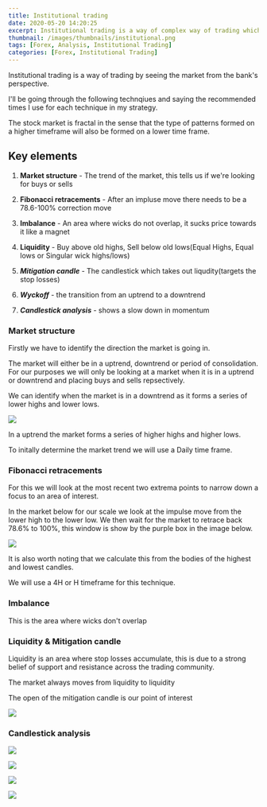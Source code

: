 ```yaml
---
title: Institutional trading
date: 2020-05-20 14:20:25
excerpt: Institutional trading is a way of complex way of trading which allows us to have insane risk to reward ratios.
thumbnail: /images/thumbnails/institutional.png
tags: [Forex, Analysis, Institutional Trading]
categories: [Forex, Institutional Trading]
---
```


Institutional trading is a way of trading by seeing the market from the bank's perspective. 

I'll be going through the following technqiues and saying the recommended times I use for each technique in my strategy.

The stock market is fractal in the sense that the type of patterns formed on a higher timeframe will also be formed on a lower time frame.

## Key elements

1. **Market structure** - The trend of the market, this tells us if we're looking for buys or sells

2. **Fibonacci retracements** - After an impluse move there needs to be a 78.6-100% correction move

3. **Imbalance** - An area where wicks do not overlap, it sucks price towards it like a magnet

4. **Liquidity** - Buy above old highs, Sell below old lows(Equal Highs, Equal lows or Singular wick highs/lows)

5. _**Mitigation candle**_ - The candlestick which takes out liqudity(targets the stop losses)

6. _**Wyckoff**_ - the transition from an uptrend to a downtrend

7. _**Candlestick analysis**_ - shows a slow down in momentum


### Market structure

Firstly we have to identify the direction the market is going in.

The market will either be in a uptrend, downtrend or period of consolidation. For our purposes we will only be looking at a market when it is in a uptrend or downtrend and placing buys and sells repsectively.

We can identify when the market is in a downtrend as it forms a series of lower highs and lower lows.

![](/images/Institutional/trends.png)

In a uptrend the market forms a series of higher highs and higher lows.

To initally determine the market trend we will use a Daily time frame.

### Fibonacci retracements

For this we will look at the most recent two extrema points to narrow down a focus to an area of interest. 

In the market below for our scale we look at the impulse move from the lower high to the lower low. We then wait for the market to retrace back 78.6% to 100%, this window is show by the purple box in the image below.

![](/images/Institutional/fibonacci.png)

It is also worth noting that we calculate this from the bodies of the highest and lowest candles.

We will use a 4H or H timeframe for this technique.

### Imbalance

This is the area where wicks don't overlap

### Liquidity & Mitigation candle

Liquidity is an area where stop losses accumulate, this is due to a strong belief of support and resistance across the trading community.

The market always moves from liquidity to liquidity

The open of the mitigation candle is our point of interest

![](/images/Institutional/liquidity-mitigation.png)


### Candlestick analysis

![](/images/Institutional/Spinning-tops.png)

![](/images/Institutional/shooting-star.png)

![](/images/Institutional/evening-morning-star.png)

![](/images/Institutional/head-and-shoulder.png)
